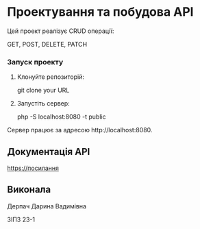 # Проектування та побудова API

Цей проект реалізує CRUD операції:

GET, POST, DELETE, PATCH

### Запуск проекту

1. Клонуйте репозиторій:

    git clone your URL

2. Запустіть сервер:

    php -S localhost:8080 -t public

Сервер працює за адресою http://localhost:8080.

## Документація API

[https://посилання](https://documenter.getpostman.com/view/41926676/2sAYX8JM6o)

## Виконала

Дерпач Дарина Вадимівна

ЗІПЗ 23-1
